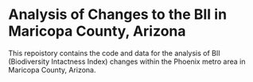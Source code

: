 # Analysis of Changes to the BII in Maricopa County, Arizona
This repoistory contains the code and data for the analysis of BII (Biodiversity Intactness Index) changes within the Phoenix metro area in Maricopa County, Arizona.
